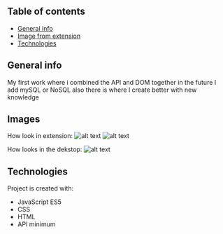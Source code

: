 ## Table of contents

- [General info](#general-info)
- [Image from extension](#images)
- [Technologies](#technologies)

## General info

My first work where i combined the API and DOM together in the future I add mySQL or NoSQL also there is where I create better with new knowledge

## Images

How look in extension:
![alt text](https://github.com/Rokiis1/Chrome-extension-img/blob/main/Google%20extension%20when%20open.png?raw=true)
![alt text](https://github.com/Rokiis1/Chrome-extension-img/blob/main/Google%20extension%20when%20you%20save%20links.png?raw=true)

How looks in the dekstop:
![alt text](https://github.com/Rokiis1/Chrome-extension-img/blob/main/Google%20extension%20when%20you%20in%20dekstop.png?raw=true)

## Technologies

Project is created with:

- JavaScript ES5
- CSS
- HTML
- API minimum
